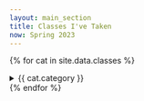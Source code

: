 ```yaml
---
layout: main_section
title: Classes I've Taken
now: Spring 2023
---
```

{% for cat in site.data.classes %}
  <details>
    <summary>
      {{ cat.category }}
    </summary>
    <table>
      <thead>
        <tr>
          <th>#</th>
          <th>Name</th>
          <th>Term</th>
        </tr>
      </thead>
      <tbody>
        {% for cl in cat.classes %}
          <tr>
            <td class="course">{{ cl.number }}</td>
            <td>{{ cl.name }}</td>
            <td class="course">
              {% if cl.semester == "ASE" %}
                <span data-tooltip="Advanced Standing Exam">ASE</span>
              {% elsif cl.semester == page.now %}
                <em>{{ cl.semester }}</em>
              {% else %}
                {{ cl.semester }}
              {% endif %}
            </td>
          </tr>
        {% endfor %}
      </tbody>
    </table>
  </details>
{% endfor %}
